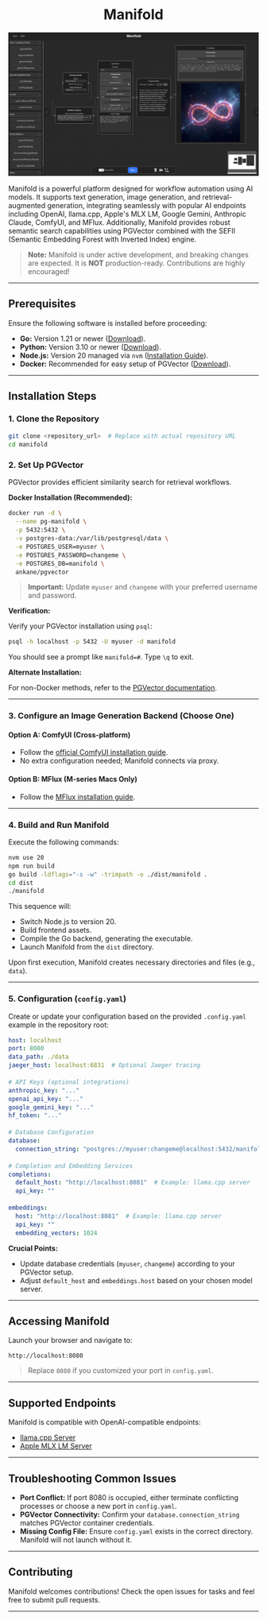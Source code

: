 <div align="center">

# Manifold

</div>

![Manifold](docs/manifold_splash.jpg)

Manifold is a powerful platform designed for workflow automation using AI models. It supports text generation, image generation, and retrieval-augmented generation, integrating seamlessly with popular AI endpoints including OpenAI, llama.cpp, Apple's MLX LM, Google Gemini, Anthropic Claude, ComfyUI, and MFlux. Additionally, Manifold provides robust semantic search capabilities using PGVector combined with the SEFII (Semantic Embedding Forest with Inverted Index) engine.

> **Note:** Manifold is under active development, and breaking changes are expected. It is **NOT** production-ready. Contributions are highly encouraged!

---

## Prerequisites

Ensure the following software is installed before proceeding:

- **Go:** Version 1.21 or newer ([Download](https://golang.org/dl/)).
- **Python:** Version 3.10 or newer ([Download](https://www.python.org/downloads/)).
- **Node.js:** Version 20 managed via `nvm` ([Installation Guide](https://github.com/nvm-sh/nvm)).
- **Docker:** Recommended for easy setup of PGVector ([Download](https://www.docker.com/get-started)).

---

## Installation Steps

### 1. Clone the Repository

```bash
git clone <repository_url>  # Replace with actual repository URL
cd manifold
```

### 2. Set Up PGVector

PGVector provides efficient similarity search for retrieval workflows.

**Docker Installation (Recommended):**

```bash
docker run -d \
  --name pg-manifold \
  -p 5432:5432 \
  -v postgres-data:/var/lib/postgresql/data \
  -e POSTGRES_USER=myuser \
  -e POSTGRES_PASSWORD=changeme \
  -e POSTGRES_DB=manifold \
  ankane/pgvector
```

> **Important:** Update `myuser` and `changeme` with your preferred username and password.

**Verification:**

Verify your PGVector installation using `psql`:

```bash
psql -h localhost -p 5432 -U myuser -d manifold
```

You should see a prompt like `manifold=#`. Type `\q` to exit.

**Alternate Installation:**

For non-Docker methods, refer to the [PGVector documentation](https://github.com/pgvector/pgvector#installation).

---

### 3. Configure an Image Generation Backend (Choose One)

#### Option A: ComfyUI (Cross-platform)

- Follow the [official ComfyUI installation guide](https://github.com/comfyanonymous/ComfyUI#manual-install-windows-linux).
- No extra configuration needed; Manifold connects via proxy.

#### Option B: MFlux (M-series Macs Only)

- Follow the [MFlux installation guide](https://github.com/filipstrand/mflux).

---

### 4. Build and Run Manifold

Execute the following commands:

```bash
nvm use 20
npm run build
go build -ldflags="-s -w" -trimpath -o ./dist/manifold .
cd dist
./manifold
```

This sequence will:

- Switch Node.js to version 20.
- Build frontend assets.
- Compile the Go backend, generating the executable.
- Launch Manifold from the `dist` directory.

Upon first execution, Manifold creates necessary directories and files (e.g., `data`).

---

### 5. Configuration (`config.yaml`)

Create or update your configuration based on the provided `.config.yaml` example in the repository root:

```yaml
host: localhost
port: 8080
data_path: ./data
jaeger_host: localhost:6831  # Optional Jaeger tracing

# API Keys (optional integrations)
anthropic_key: "..."
openai_api_key: "..."
google_gemini_key: "..."
hf_token: "..."

# Database Configuration
database:
  connection_string: "postgres://myuser:changeme@localhost:5432/manifold"

# Completion and Embedding Services
completions:
  default_host: "http://localhost:8081"  # Example: llama.cpp server
  api_key: ""

embeddings:
  host: "http://localhost:8081"  # Example: llama.cpp server
  api_key: ""
  embedding_vectors: 1024
```

**Crucial Points:**

- Update database credentials (`myuser`, `changeme`) according to your PGVector setup.
- Adjust `default_host` and `embeddings.host` based on your chosen model server.

---

## Accessing Manifold

Launch your browser and navigate to:

```
http://localhost:8080
```

> Replace `8080` if you customized your port in `config.yaml`.

---

## Supported Endpoints

Manifold is compatible with OpenAI-compatible endpoints:

- [llama.cpp Server](https://github.com/ggerganov/llama.cpp/tree/master/examples/server)
- [Apple MLX LM Server](https://github.com/ml-explore/mlx-examples/blob/main/llms/mlx_lm/SERVER.md)

---

## Troubleshooting Common Issues

- **Port Conflict:** If port 8080 is occupied, either terminate conflicting processes or choose a new port in `config.yaml`.
- **PGVector Connectivity:** Confirm your `database.connection_string` matches PGVector container credentials.
- **Missing Config File:** Ensure `config.yaml` exists in the correct directory. Manifold will not launch without it.

---

## Contributing

Manifold welcomes contributions! Check the open issues for tasks and feel free to submit pull requests.

---
